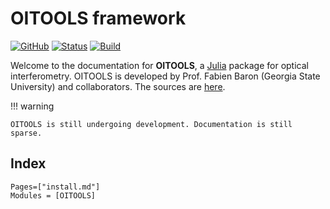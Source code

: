 # OITOOLS framework

[![GitHub](https://img.shields.io/badge/Code-GitHub-black.svg)](https://github.com/fabienbaron/OITOOLS.jl)
[![Status](http://www.repostatus.org/badges/latest/active.svg)](http://www.repostatus.org/#active)
[![Build](https://github.com/fabienbaron/OITOOLS.jl/workflows/CI/badge.svg)](https://github.com/fabienbaron/OITOOLS.jl/actions)

Welcome to the documentation for **OITOOLS**, a [Julia](http://julialang.org/) package for optical interferometry. OITOOLS is developed by Prof. Fabien Baron (Georgia State University) and collaborators.
The sources are [here](https://github.com/fabienbaron/OITOOLS.jl).

!!! warning

    OITOOLS is still undergoing development. Documentation is still sparse.

## Index

```@index
Pages=["install.md"]
Modules = [OITOOLS]
```
